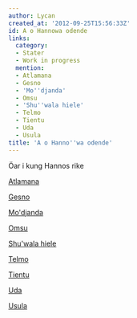 ```yaml
---
author: Lycan
created_at: '2012-09-25T15:56:33Z'
id: A o Hannowa odende
links:
  category:
  - Stater
  - Work in progress
  mention:
  - Atlamana
  - Gesno
  - 'Mo''djanda'
  - Omsu
  - 'Shu''wala hiele'
  - Telmo
  - Tientu
  - Uda
  - Usula
title: 'A o Hanno''wa odende'
---
```


Öar i kung Hannos rike

[Atlamana]

[Gesno]

[Mo'djanda]

[Omsu]

[Shu'wala hiele]

[Telmo]

[Tientu]

[Uda]

[Usula]

  [Atlamana]: Atlamana
  [Gesno]: Gesno
  [Mo'djanda]: Modjanda
  [Omsu]: Omsu
  [Shu'wala hiele]: Shuwala_hiele
  [Telmo]: Telmo
  [Tientu]: Tientu
  [Uda]: Uda
  [Usula]: Usula